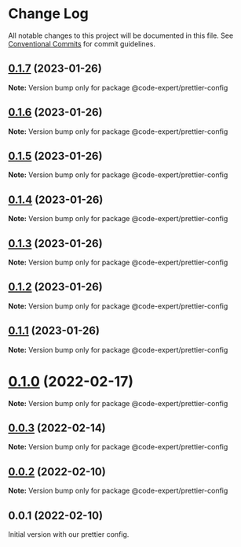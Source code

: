 # Change Log

All notable changes to this project will be documented in this file.
See [Conventional Commits](https://conventionalcommits.org) for commit guidelines.

## [0.1.7](https://github.com/CodeExpertETH/configs/compare/@code-expert/prettier-config@0.1.6...@code-expert/prettier-config@0.1.7) (2023-01-26)

**Note:** Version bump only for package @code-expert/prettier-config





## [0.1.6](https://github.com/CodeExpertETH/configs/compare/@code-expert/prettier-config@0.1.5...@code-expert/prettier-config@0.1.6) (2023-01-26)

**Note:** Version bump only for package @code-expert/prettier-config





## [0.1.5](https://github.com/CodeExpertETH/configs/compare/@code-expert/prettier-config@0.1.4...@code-expert/prettier-config@0.1.5) (2023-01-26)

**Note:** Version bump only for package @code-expert/prettier-config





## [0.1.4](https://github.com/CodeExpertETH/configs/compare/@code-expert/prettier-config@0.1.0...@code-expert/prettier-config@0.1.4) (2023-01-26)

**Note:** Version bump only for package @code-expert/prettier-config





## [0.1.3](https://github.com/CodeExpertETH/configs/compare/@code-expert/prettier-config@0.1.0...@code-expert/prettier-config@0.1.3) (2023-01-26)

**Note:** Version bump only for package @code-expert/prettier-config





## [0.1.2](https://github.com/CodeExpertETH/configs/compare/@code-expert/prettier-config@0.1.0...@code-expert/prettier-config@0.1.2) (2023-01-26)

**Note:** Version bump only for package @code-expert/prettier-config





## [0.1.1](https://github.com/CodeExpertETH/configs/compare/@code-expert/prettier-config@0.1.0...@code-expert/prettier-config@0.1.1) (2023-01-26)

**Note:** Version bump only for package @code-expert/prettier-config





# [0.1.0](https://github.com/CodeExpertETH/configs/compare/@code-expert/prettier-config@0.0.3...@code-expert/prettier-config@0.1.0) (2022-02-17)

**Note:** Version bump only for package @code-expert/prettier-config





## [0.0.3](https://github.com/CodeExpertETH/configs/compare/@code-expert/prettier-config@0.0.2...@code-expert/prettier-config@0.0.3) (2022-02-14)

**Note:** Version bump only for package @code-expert/prettier-config





## [0.0.2](https://github.com/CodeExpertETH/configs/compare/@code-expert/prettier-config@0.2.1...@code-expert/prettier-config@0.0.2) (2022-02-10)

**Note:** Version bump only for package @code-expert/prettier-config





## 0.0.1 (2022-02-10)

Initial version with our prettier config.

